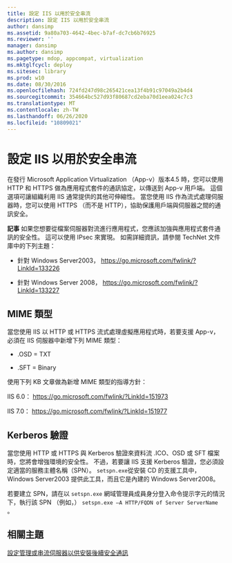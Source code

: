 ```yaml
---
title: 設定 IIS 以用於安全串流
description: 設定 IIS 以用於安全串流
author: dansimp
ms.assetid: 9a80a703-4642-4bec-b7af-dc7cb6b76925
ms.reviewer: ''
manager: dansimp
ms.author: dansimp
ms.pagetype: mdop, appcompat, virtualization
ms.mktglfcycl: deploy
ms.sitesec: library
ms.prod: w10
ms.date: 08/30/2016
ms.openlocfilehash: 724fd247d98c265421cea13f4b91c97049a2b4d4
ms.sourcegitcommit: 354664bc527d93f80687cd2eba70d1eea024c7c3
ms.translationtype: MT
ms.contentlocale: zh-TW
ms.lasthandoff: 06/26/2020
ms.locfileid: "10809021"
---
```

# 設定 IIS 以用於安全串流


在發行 Microsoft Application Virtualization （App-v）版本4.5 時，您可以使用 HTTP 和 HTTPS 做為應用程式套件的通訊協定，以傳送到 App-v 用戶端。 這個選項可讓組織利用 IIS 通常提供的其他可伸縮性。 當您使用 IIS 作為流式處理伺服器時，您可以使用 HTTPS （而不是 HTTP），協助保護用戶端與伺服器之間的通訊安全。

**記事** 如果您想要從檔案伺服器對流進行應用程式，您應該加強與應用程式套件通訊的安全性。 這可以使用 IPsec 來實現。 如需詳細資訊，請參閱 TechNet 文件庫中的下列主題：

-   針對 Windows Server2003， <https://go.microsoft.com/fwlink/?LinkId=133226>

-   針對 Windows Server 2008， <https://go.microsoft.com/fwlink/?LinkId=133227>

 

## MIME 類型


當您使用 IIS 以 HTTP 或 HTTPS 流式處理虛擬應用程式時，若要支援 App-v，必須在 IIS 伺服器中新增下列 MIME 類型：

-   .OSD = TXT

-   .SFT = Binary

使用下列 KB 文章做為新增 MIME 類型的指導方針：

IIS 6.0： <https://go.microsoft.com/fwlink/?LinkId=151973>

IIS 7.0： <https://go.microsoft.com/fwlink/?LinkId=151977>

## Kerberos 驗證


當您使用 HTTP 或 HTTPS 與 Kerberos 驗證來資料流 .ICO、OSD 或 SFT 檔案時，您將會增強環境的安全性。 不過，若要讓 IIS 支援 Kerberos 驗證，您必須設定適當的服務主體名稱（SPN）。 `setspn.exe`從安裝 CD 的支援工具中，Windows Server2003 提供此工具，而且它是內建的 Windows Server2008。

若要建立 SPN，請在以 `setspn.exe` 網域管理員成員身分登入命令提示字元的情況下，執行該 SPN （例如，） `setspn.exe –A HTTP/FQDN of Server ServerName` 。

## 相關主題


[設定管理或串流伺服器以供安裝後續安全通訊](configuring-management-or-streaming-server-for-secure-communications-post-installation.md)

 

 





